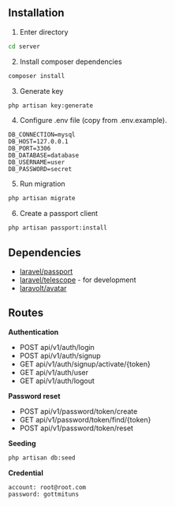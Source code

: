 ## Installation

1. Enter directory

```bash
cd server
```

2. Install composer dependencies

```bash
composer install
```

3. Generate key

```bash
php artisan key:generate
```

4. Configure .env file (copy from .env.example).

```
DB_CONNECTION=mysql
DB_HOST=127.0.0.1
DB_PORT=3306
DB_DATABASE=database
DB_USERNAME=user
DB_PASSWORD=secret
```

5. Run migration

```bash
php artisan migrate
```

6. Create a passport client

```bash
php artisan passport:install
```

## Dependencies

-   [laravel/passport](https://github.com/laravel/passport)
-   [laravel/telescope](https://github.com/laravel/telescope) - for development
-   [laravolt/avatar](https://github.com/laravolt/avatar)

## Routes

**Authentication**

-   POST    api/v1/auth/login
-   POST    api/v1/auth/signup
-   GET     api/v1/auth/signup/activate/{token}
-   GET     api/v1/auth/user
-   GET     api/v1/auth/logout

**Password reset**

-   POST    api/v1/password/token/create
-   GET     api/v1/password/token/find/{token}
-   POST    api/v1/password/token/reset

**Seeding**

```bash
php artisan db:seed
```
**Credential**
```
account: root@root.com
password: gottmituns
```
